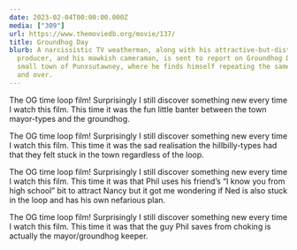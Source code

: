 ```yaml
---
date: 2023-02-04T00:00:00.000Z
media: ["309"]
url: https://www.themoviedb.org/movie/137/
title: Groundhog Day
blurb: A narcissistic TV weatherman, along with his attractive-but-distant
  producer, and his mawkish cameraman, is sent to report on Groundhog Day in the
  small town of Punxsutawney, where he finds himself repeating the same day over
  and over.
---
```


The OG time loop film! Surprisingly I still discover something new every time I watch this film. This time it was the fun little banter between the town mayor-types and the groundhog. 

The OG time loop film! Surprisingly I still discover something new every time I watch this film. This time it was the sad realisation the hillbilly-types had that they felt stuck in the town regardless of the loop.

The OG time loop film! Surprisingly I still discover something new every time I watch this film. This time it was that Phil uses his friend’s “I know you from high school” bit to attract Nancy but it got me wondering if Ned is also stuck in the loop and has his own nefarious plan.

The OG time loop film! Surprisingly I still discover something new every time I watch this film. This time it was that the guy Phil saves from choking is actually the mayor/groundhog keeper.


